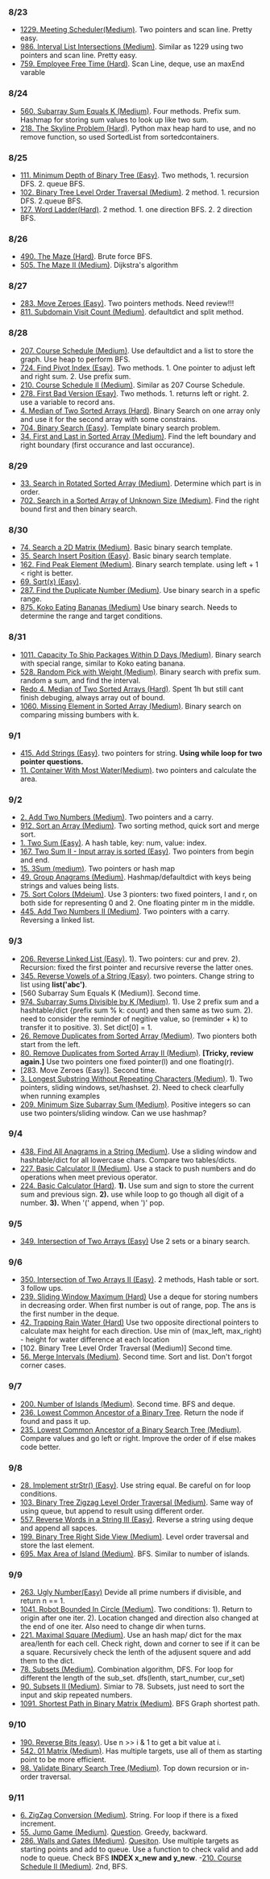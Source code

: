 ### 8/23
- [1229. Meeting Scheduler(Medium)](https://github.com/eebowen/leetcode/blob/main/1229.%20Meeting%20Scheduler.md).
Two pointers and scan line. Pretty easy.
- [986. Interval List Intersections (Medium)](https://github.com/eebowen/leetcode/blob/main/986.%20Interval%20List%20Intersections.md). 
Similar as 1229 using two pointers and scan line. Pretty easy.
- [759. Employee Free Time (Hard)](https://github.com/eebowen/leetcode/blob/main/759.%20Employee%20Free%20Time.md). 
Scan Line, deque, use an maxEnd varable

### 8/24
- [560. Subarray Sum Equals K (Medium)](https://github.com/eebowen/leetcode/blob/main/560.%20Subarray%20Sum%20Equals%20K.md).
Four methods. Prefix sum. Hashmap for storing sum values to look up like two sum. 
- [218. The Skyline Problem (Hard)](https://github.com/eebowen/leetcode/blob/main/218.%20The%20Skyline%20Problem.md).
Python max heap hard to use, and no remove function, so used SortedList from sortedcontainers.

### 8/25
- [111. Minimum Depth of Binary Tree (Easy)](https://github.com/eebowen/leetcode/blob/main/111.%20Minimum%20Depth%20of%20Binary%20Tree.md).
Two methods, 1. recursion DFS. 2. queue BFS.
- [102. Binary Tree Level Order Traversal (Medium)](https://github.com/eebowen/leetcode/blob/main/102.%20Binary%20Tree%20Level%20Order%20Traversal.md).
2 method. 1. recursion DFS. 2.queue BFS.
- [127. Word Ladder(Hard)](https://github.com/eebowen/leetcode/blob/main/127.%20Word%20Ladder.md). 
2 method. 1. one direction BFS. 2. 2 direction BFS.

### 8/26
- [490. The Maze (Hard)](https://github.com/eebowen/leetcode/blob/main/490.%20The%20Maze.md). Brute force BFS. 
- [505. The Maze II (Medium)](https://github.com/eebowen/leetcode/blob/main/505.%20The%20Maze%20II.md). Dijkstra's algorithm

### 8/27
- [283. Move Zeroes (Easy)](https://github.com/eebowen/leetcode/blob/main/283.%20Move%20Zeroes.md). Two pointers methods. Need review!!!
- [811. Subdomain Visit Count (Medium)](https://github.com/eebowen/leetcode/blob/main/811.%20Subdomain%20Visit%20Count.md).
defaultdict and split method.

### 8/28
- [207. Course Schedule (Medium)](https://github.com/eebowen/leetcode/blob/main/207.%20Course%20Schedule.md).
Use defaultdict and a list to store the graph. Use heap to perform BFS.
- [724. Find Pivot Index (Esay)](https://github.com/eebowen/leetcode/blob/main/724.%20Find%20Pivot%20Index.md). 
Two methods. 1. One pointer to adjust left and right sum. 2. Use prefix sum.
- [210. Course Schedule II (Medium)](https://github.com/eebowen/leetcode/blob/main/210.%20Course%20Schedule%20II.md).
Similar as 207 Course Schedule.
- [278. First Bad Version (Esay)](https://github.com/eebowen/leetcode/blob/main/278.%20First%20Bad%20Version.md).
Two methods. 1. returns left or right. 2. use a variable to record ans. 
- [4. Median of Two Sorted Arrays (Hard)](https://github.com/eebowen/leetcode/blob/main/4.%20Median%20of%20Two%20Sorted%20Arrays.md).
Binary Search on one array only and use it for the second array with some constrains. 
- [704. Binary Search (Easy)](https://github.com/eebowen/leetcode/blob/main/704.%20Binary%20Search.md). Template binary search problem.
- [34. First and Last in Sorted Array (Medium)](https://github.com/eebowen/leetcode/blob/main/34.%20First%20and%20Last%20in%20Sorted%20Array.md).
Find the left boundary and right boundary (first occurance and last occurance).

### 8/29
- [33. Search in Rotated Sorted Array (Medium)](https://github.com/eebowen/leetcode/blob/main/33.%20Search%20in%20Rotated%20Sorted%20Array.md).
Determine which part is in order.
- [702. Search in a Sorted Array of Unknown Size (Medium)](https://github.com/eebowen/leetcode/blob/main/702.%20Search%20in%20a%20Sorted%20Array%20of%20Unknown%20Size.md).
Find the right bound first and then binary search.

### 8/30 
- [74. Search a 2D Matrix (Medium)](https://github.com/eebowen/leetcode/blob/main/74.%20Search%20a%202D%20Matrix.md).
Basic binary search template.
- [35. Search Insert Position (Easy)](https://github.com/eebowen/leetcode/blob/main/35.%20Search%20Insert%20Position.md).
Basic binary search template.
- [162. Find Peak Element (Medium)](https://github.com/eebowen/leetcode/blob/main/162.%20Find%20Peak%20Element.md).
Binary search template. using left + 1 < right is better.
- [69. Sqrt(x) (Easy)](https://github.com/eebowen/leetcode/blob/main/69.%20Sqrt(x).md).
- [287. Find the Duplicate Number (Medium)](https://github.com/eebowen/leetcode/blob/main/287.%20Find%20the%20Duplicate%20Number.md).
Use binary search in a spefic range.
- [875. Koko Eating Bananas (Medium)](https://github.com/eebowen/leetcode/blob/main/875.%20Koko%20Eating%20Bananas.md)
Use binary search. Needs to determine the range and target conditions.

### 8/31
- [1011. Capacity To Ship Packages Within D Days (Medium)](https://github.com/eebowen/leetcode/blob/main/1011.%20Capacity%20To%20Ship%20Packages%20Within%20D%20Days.md).
Binary search with special range, similar to Koko eating banana.
- [528. Random Pick with Weight (Medium)](https://github.com/eebowen/leetcode/blob/main/528.%20Random%20Pick%20with%20Weight.md).
Binary search with prefix sum. random a sum, and find the interval.
- [Redo 4. Median of Two Sorted Arrays (Hard)](https://github.com/eebowen/leetcode/blob/main/4.%20Median%20of%20Two%20Sorted%20Arrays.md).
Spent 1h but still cant finish debuging, always array out of bound.
- [1060. Missing Element in Sorted Array (Medium)](https://github.com/eebowen/leetcode/blob/main/1060.%20Missing%20Element%20in%20Sorted%20Array.md).
Binary search on comparing missing bumbers with k.

### 9/1
- [415. Add Strings (Easy)](https://github.com/eebowen/leetcode/blob/main/415.%20Add%20Strings.md).
two pointers for string. **Using while loop for two pointer questions.**
- [11. Container With Most Water(Medium)](https://github.com/eebowen/leetcode/blob/main/11.%20Container%20With%20Most%20Water.md).
two pointers and calculate the area.

### 9/2
- [2. Add Two Numbers (Medium)](https://github.com/eebowen/leetcode/blob/main/2.%20Add%20Two%20Numbers.md).
Two pointers and a carry.
- [912. Sort an Array (Medium)](https://github.com/eebowen/leetcode/blob/main/912.%20Sort%20an%20Array.md).
Two sorting method, quick sort and merge sort.
- [1. Two Sum (Easy)](https://github.com/eebowen/leetcode/blob/main/1.%20Two%20Sum.md). 
A hash table, key: num, value: index.
- [167. Two Sum II - Input array is sorted (Easy)](https://github.com/eebowen/leetcode/blob/main/167.%20Two%20Sum%20II%20-%20Input%20array%20is%20sorted.md). 
Two pointers from begin and end.
- [15. 3Sum (medium)](https://github.com/eebowen/leetcode/blob/main/3Sum.md). 
Two pointers or hash map
- [49. Group Anagrams (Medium)](https://github.com/eebowen/leetcode/blob/main/49.%20Group%20Anagrams.md). 
Hashmap/defaultdict with keys being strings and values being lists.
- [75. Sort Colors (Mdeium)](https://github.com/eebowen/leetcode/blob/main/75.%20Sort%20Colors.md). 
Use 3 pionters: two fixed pointers, l and r, on both side for representing 0 and 2. One floating pinter m in the middle.
- [445. Add Two Numbers II (Medium)](https://github.com/eebowen/leetcode/blob/main/445.%20Add%20Two%20Numbers%20II.md). 
Two pointers with a carry. Reversing a linked list.

### 9/3
- [206. Reverse Linked List (Easy)](https://github.com/eebowen/leetcode/blob/main/206.%20Reverse%20Linked%20List.md). 
1). Two pointers: cur and prev. 2). Recursion: fixed the first pointer and recursive reverse the latter ones.
- [345. Reverse Vowels of a String (Easy)](https://github.com/eebowen/leetcode/blob/main/345.%20Reverse%20Vowels%20of%20a%20String.md). 
two pointers. Change string to list using **list('abc')**.
- [560 Subarray Sum Equals K (Medium)]. Second time.
- [974. Subarray Sums Divisible by K (Medium)](https://github.com/eebowen/leetcode/blob/main/974.%20Subarray%20Sums%20Divisible%20by%20K.md). 
1). Use 2 prefix sum and a hashtable/dict {prefix sum % k: count} and then same as two sum. 2). need to consider the reminder of negitive value, so (reminder + k) to transfer it to positive. 3). Set dict[0] = 1.
- [26. Remove Duplicates from Sorted Array (Medium)](https://github.com/eebowen/leetcode/blob/main/26.%20Remove%20Duplicates%20from%20Sorted%20Array.md). 
Two pionters both start from the left.
- [80. Remove Duplicates from Sorted Array II (Medium)](https://github.com/eebowen/leetcode/blob/main/80.%20Remove%20Duplicates%20from%20Sorted%20Array%20II.md).
**[Tricky, review again.]** Use two pointers one fixed pointer(l) and one floating(r).  
- [283. Move Zeroes (Easy)]. Second time.
- [3. Longest Substring Without Repeating Characters (Medium)](https://github.com/eebowen/leetcode/blob/main/3.%20Longest%20Substring%20Without%20Repeating%20Characters.md).
1). Two pointers, sliding windows, set/hashset. 2). Need to check clearfully when running examples
- [209. Minimum Size Subarray Sum (Medium)](https://github.com/eebowen/leetcode/blob/main/209.%20Minimum%20Size%20Subarray%20Sum.md).
Positive integers so can use two pointers/sliding window. Can we use hashmap?

### 9/4 
- [438. Find All Anagrams in a String (Medium)](https://github.com/eebowen/leetcode/blob/main/438.%20Find%20All%20Anagrams%20in%20a%20String.md).
Use a sliding window and hashtable/dict for all lowercase chars. Compare two tables/dicts. 
- [227. Basic Calculator II (Medium)](https://github.com/eebowen/leetcode/blob/main/227.%20Basic%20Calculator%20II.md).
Use a stack to push numbers and do operations when meet previous operator.
- [224. Basic Calculator (Hard)](https://github.com/eebowen/leetcode/blob/main/224.%20Basic%20Calculator.md).
**1).** Use sum and sign to store the current sum and previous sign. **2).** use while loop to go though all digit of a number. **3).** When '(' append, when ')' pop.

### 9/5
- [349. Intersection of Two Arrays (Easy)](https://github.com/eebowen/leetcode/blob/main/349.%20Intersection%20of%20Two%20Arrays.md)
Use 2 sets or a binary search.

### 9/6
- [350. Intersection of Two Arrays II (Easy)](https://github.com/eebowen/leetcode/blob/main/350.%20Intersection%20of%20Two%20Arrays%20II.md).
2 methods, Hash table or sort. 3 follow ups. 
- [239. Sliding Window Maximum (Hard)](https://github.com/eebowen/leetcode/blob/main/239.%20Sliding%20Window%20Maximum.md)
Use a deque for storing numbers in decreasing order. When first number is out of range, pop. The ans is the first number in the deque.
- [42. Trapping Rain Water (Hard)](https://github.com/eebowen/leetcode/blob/main/42.%20Trapping%20Rain%20Water.md)
Use two opposite directional pointers to calculate max height for each direction. Use min of (max_left, max_right) - height for water difference at each location
- [102. Binary Tree Level Order Traversal (Medium)] Second time.
- [56. Merge Intervals (Medium)](https://github.com/eebowen/leetcode/blob/main/56.%20Merge%20Intervals.md). Second time.
Sort and list. Don't forgot corner cases.

### 9/7
- [200. Number of Islands (Medium)](https://github.com/eebowen/leetcode/blob/main/200.%20Number%20of%20Islands.md).
Second time. BFS and deque. 
- [236. Lowest Common Ancestor of a Binary Tree](https://github.com/eebowen/leetcode/blob/main/236.%20Lowest%20Common%20Ancestor%20of%20a%20Binary%20Tree.md).
Return the node if found and pass it up.
- [235. Lowest Common Ancestor of a Binary Search Tree (Medium)](https://github.com/eebowen/leetcode/blob/main/235.%20Lowest%20Common%20Ancestor%20of%20a%20Binary%20Search%20Tree.md).
Compare values and go left or right. Improve the order of if else makes code better.

### 9/8
- [28. Implement strStr() (Easy)](https://github.com/eebowen/leetcode/blob/main/28.%20Implement%20strStr().md).
Use string equal. Be careful on for loop conditions.
- [103. Binary Tree Zigzag Level Order Traversal (Medium)](https://github.com/eebowen/leetcode/blob/main/103.%20Binary%20Tree%20Zigzag%20Level%20Order%20Traversal.md).
Same way of using queue, but append to result using different order.
- [557. Reverse Words in a String III (Easy)](https://github.com/eebowen/leetcode/blob/main/557.%20Reverse%20Words%20in%20a%20String%20III.md).
Reverse a string using deque and append all sapces.
- [199. Binary Tree Right Side View (Medium)](https://github.com/eebowen/leetcode/blob/main/199.%20Binary%20Tree%20Right%20Side%20View.md).
Level order traversal and store the last element.
- [695. Max Area of Island (Medium)](https://github.com/eebowen/leetcode/blob/main/695.%20Max%20Area%20of%20Island.md).
BFS. Similar to number of islands.

### 9/9
- [263. Ugly Number(Easy)](https://github.com/eebowen/leetcode/blob/main/263.%20Ugly%20Number.md)
Devide all prime numbers if divisible, and return n == 1.
- [1041. Robot Bounded In Circle (Medium)](https://github.com/eebowen/leetcode/blob/main/1041.%20Robot%20Bounded%20In%20Circle.md).
Two conditions: 1). Return to origin after one iter. 2). Location changed and direction also changed at the end of one iter. Also need to change dir when turns.
- [221. Maximal Square (Medium)](https://github.com/eebowen/leetcode/blob/main/221.%20Maximal%20Square.md).
Use an hash map/ dict for the max area/lenth for each cell. Check right, down and corner to see if it can be a square. Recursively check the lenth of the adjusent squere and add them to the dict.
- [78. Subsets (Medium)](https://github.com/eebowen/leetcode/blob/main/78.%20Subsets.md).
Combination algorithm, DFS. For loop for different the length of the sub_set. dfs(lenth, start_number, cur_set)
- [90. Subsets II (Medium)](https://github.com/eebowen/leetcode/blob/main/90.%20Subsets%20II.md).
Simiar to 78. Subsets, just need to sort the input and skip repeated numbers. 
- [1091. Shortest Path in Binary Matrix (Medium)](https://github.com/eebowen/leetcode/blob/main/1091.%20Shortest%20Path%20in%20Binary%20Matrix.md).
BFS Graph shortest path.

### 9/10
- [190. Reverse Bits (easy)](https://github.com/eebowen/leetcode/blob/main/190.%20Reverse%20Bits.md).
Use n >> i & 1 to get a bit value at i.
- [542. 01 Matrix (Medium)](https://github.com/eebowen/leetcode/blob/main/542.%2001%20Matrix.md).
Has multiple targets, use all of them as starting point to be more efficient. 
- [98. Validate Binary Search Tree (Medium)](https://github.com/eebowen/leetcode/blob/main/98.%20Validate%20Binary%20Search%20Tree.md).
Top down recursion or in-order traversal.

### 9/11
- [6. ZigZag Conversion (Medium)](https://github.com/eebowen/leetcode/blob/main/6.%20ZigZag%20Conversion.md).
String. For loop if there is a fixed increment.
- [55. Jump Game (Medium)](https://github.com/eebowen/leetcode/blob/main/55.%20Jump%20Game.md). 
[Question](https://leetcode.com/problems/jump-game/). 
Greedy, backward.
- [286. Walls and Gates (Medium)](https://github.com/eebowen/leetcode/blob/main/286.%20Walls%20and%20Gates.md). 
[Quesiton](https://leetcode.com/problems/walls-and-gates/). 
Use multiple targets as starting points and add to queue. 
Use a function to check valid and add node to queue. 
Check BFS **INDEX x_new and y_new**. 
-[210. Course Schedule II (Medium)](https://github.com/eebowen/leetcode/blob/main/210.%20Course%20Schedule%20II.md). 2nd, BFS.
